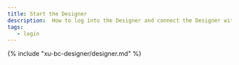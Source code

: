 ```yaml
---
title: Start the Designer
description:  How to log into the Designer and connect the Designer with a Server
tags:
   - login
---
```


{% include "xu-bc-designer/designer.md" %}